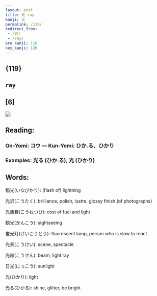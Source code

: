 ```yaml
---
layout: post
title: 光 ray
kanji: 光
permalink: /119/
redirect_from:
 - /光/
 - /ray/
pre_kanji: 118
nex_kanji: 120
---
```


## {119}

## `ray`

## [6]

<div class="stroke"><img src="E58589.png" /></div>

## Reading:

### On-Yomi: コウ &mdash; Kun-Yomi: ひか.る、ひかり

### Examples: 光る (ひか.る), 光 (ひかり)

## Words:

稲光(いなびかり): (flash of) lightning

光沢(こうたく): brilliance, polish, lustre, glossy finish (of photographs)

光熱費(こうねつひ): cost of fuel and light

観光(かんこう): sightseeing

蛍光灯(けいこうとう): fluorescent lamp, person who is slow to react

光景(こうけい): scene, spectacle

光線(こうせん): beam, light ray

日光(にっこう): sunlight

光(ひかり): light

光る(ひかる): shine, glitter, be bright

